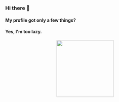 ### Hi there 👋

<!--
**Roshanen/Roshanen** is a ✨ _special_ ✨ repository because its `README.md` (this file) appears on your GitHub profile.

Here are some ideas to get you started:

- 🔭 I’m currently working on ...
- 🌱 I’m currently learning ...
- 👯 I’m looking to collaborate on ...
- 🤔 I’m looking for help with ...
- 💬 Ask me about ...
- 📫 How to reach me: ...
- 😄 Pronouns: ...
- ⚡ Fun fact: ...

-->
#### My profile got only a few things? 
#### Yes, I'm too lazy.

<div align="center">
  <a href="https://github.com/Roshanen">
    <img height="180em" src="https://github-readme-stats.vercel.app/api/top-langs/?username=Roshanen&langs_count=8&layout=compact&theme=tokyonight&border_radius=8" />
  </a>
</div>
